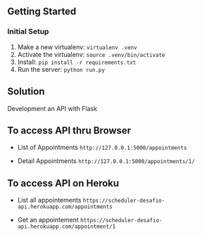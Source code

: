 Getting Started
---------------

### Initial Setup ###
1. Make a new virtualenv: ``virtualenv .venv``
2. Activate the virtualenv: ``source .venv/bin/activate``
3. Install: ``pip install -r requirements.txt``
4. Run the server: ``python run.py``

Solution
-------------------
Development an API with Flask

To access API thru Browser
------------------------------
* List of Appointments
 ``http://127.0.0.1:5000/appointments`` 

* Detail Appointments
 ``http://127.0.0.1:5000/appointments/1/``


To access API on Heroku
------------------------------
* List all appointements
``https://scheduler-desafio-api.herokuapp.com/appointments``

* Get an appointement
``https://scheduler-desafio-api.herokuapp.com/appointment/1``
